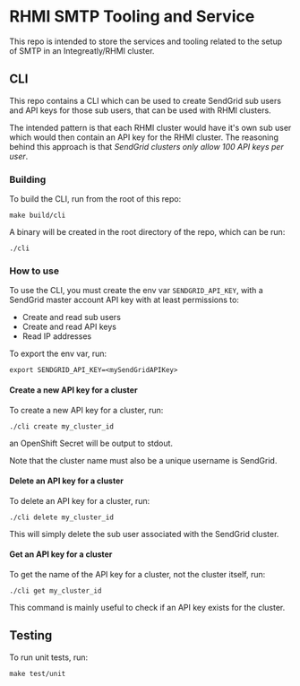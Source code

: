 # RHMI SMTP Tooling and Service

This repo is intended to store the services and tooling related to the setup of
SMTP in an Integreatly/RHMI cluster.

## CLI

This repo contains a CLI which can be used to create SendGrid sub users and API
keys for those sub users, that can be used with RHMI clusters.

The intended pattern is that each RHMI cluster would have it's own sub user
which would then contain an API key for the RHMI cluster. The reasoning behind
this approach is that *SendGrid clusters only allow 100 API keys per user*.

### Building

To build the CLI, run from the root of this repo:

```
make build/cli
```

A binary will be created in the root directory of the repo, which can be run:

```
./cli
```


### How to use

To use the CLI, you must create the env var `SENDGRID_API_KEY`, with a SendGrid master account API key with at least
permissions to:

- Create and read sub users
- Create and read API keys
- Read IP addresses

To export the env var, run:

```
export SENDGRID_API_KEY=<mySendGridAPIKey>
```

#### Create a new API key for a cluster

To create a new API key for a cluster, run:

```
./cli create my_cluster_id
```

an OpenShift Secret will be output to stdout.

Note that the cluster name must also be a unique username is SendGrid.

#### Delete an API key for a cluster

To delete an API key for a cluster, run:

```
./cli delete my_cluster_id
```

This will simply delete the sub user associated with the SendGrid cluster.

#### Get an API key for a cluster

To get the name of the API key for a cluster, not the cluster itself, run:

```
./cli get my_cluster_id
```

This command is mainly useful to check if an API key exists for the cluster.

## Testing

To run unit tests, run:

```
make test/unit
```